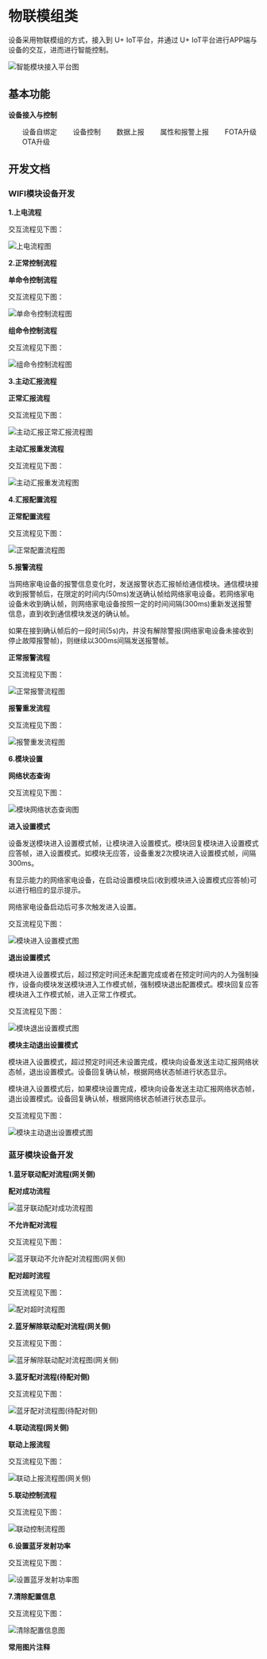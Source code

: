 # 物联模组类
  设备采用物联模组的方式，接入到 U+ IoT平台，并通过 U+ IoT平台进行APP端与设备的交互，进而进行智能控制。

![智能模块接入平台图][pic1]

## 基本功能

**设备接入与控制**

&emsp;&emsp;设备自绑定
&emsp;&emsp;设备控制
&emsp;&emsp;数据上报
&emsp;&emsp;属性和报警上报 
&emsp;&emsp;FOTA升级
&emsp;&emsp;OTA升级



## 开发文档

### WIFI模块设备开发

**1.上电流程**

交互流程见下图：

![上电流程图][pic2]

**2.正常控制流程**

**单命令控制流程**

交互流程见下图：

![单命令控制流程图][pic3]

**组命令控制流程**

交互流程见下图：

![组命令控制流程图][pic4]

**3.主动汇报流程**

**正常汇报流程**

交互流程见下图：

![主动汇报正常汇报流程图][pic5]

**主动汇报重发流程** 

交互流程见下图：

![主动汇报重发流程图][pic6]

**4.汇报配置流程** 

**正常配置流程**

交互流程见下图：

![正常配置流程图][pic7]





**5.报警流程** 

当网络家电设备的报警信息变化时，发送报警状态汇报帧给通信模块。通信模块接收到报警帧后，在限定的时间内(50ms)发送确认帧给网络家电设备。若网络家电设备未收到确认帧，则网络家电设备按照一定的时间间隔(300ms)重新发送报警信息，直到收到通信模块发送的确认帧。

如果在接到确认帧后的一段时间(5s)内，并没有解除警报(网络家电设备未接收到停止故障报警帧)，则继续以300ms间隔发送报警帧。

**正常报警流程**

交互流程见下图：

![正常报警流程图][pic8]

**报警重发流程**

交互流程见下图：

![报警重发流程图][pic9]

**6.模块设置**

**网络状态查询**

交互流程见下图：

![模块网络状态查询图][pic10]

**进入设置模式**

设备发送模块进入设置模式帧，让模块进入设置模式。模块回复模块进入设置模式应答帧，进入设置模式。如模块无应答，设备重发2次模块进入设置模式帧，间隔300ms。

有显示能力的网络家电设备，在启动设置模块后(收到模块进入设置模式应答帧)可以进行相应的显示提示。

网络家电设备启动后可多次触发进入设置。

交互流程见下图：

![模块进入设置模式图][pic11]

**退出设置模式**

模块进入设置模式后，超过预定时间还未配置完成或者在预定时间内的人为强制操作，设备向模块发送模块进入工作模式帧，强制模块退出配置模式。模块回复应答模块进入工作模式帧，进入正常工作模式。

交互流程见下图：

![模块退出设置模式图][pic12]

**模块主动退出设置模式**

模块进入设置模式，超过预定时间还未设置完成，模块向设备发送主动汇报网络状态帧，退出设置模式。设备回复确认帧，根据网络状态帧进行状态显示。

模块进入设置模式后，如果模块设置完成，模块向设备发送主动汇报网络状态帧，退出设置模式。设备回复确认帧，根据网络状态帧进行状态显示。

交互流程见下图：

![模块主动退出设置模式图][pic13]

### 蓝牙模块设备开发

**1.蓝牙联动配对流程(网关侧)**

**配对成功流程**

![蓝牙联动配对成功流程图][pic14]

**不允许配对流程**

交互流程见下图：

![蓝牙联动不允许配对流程图(网关侧)][pic15]

**配对超时流程**

交互流程见下图：

![配对超时流程图][pic16]

**2.蓝牙解除联动配对流程(网关侧)**

交互流程见下图：

![蓝牙解除联动配对流程图(网关侧)][pic17]

**3.蓝牙配对流程(待配对侧)**

交互流程见下图：

![蓝牙配对流程图(待配对侧)][pic18]

**4.联动流程(网关侧)**

**联动上报流程**

交互流程见下图：

![联动上报流程图(网关侧)][pic19]

 **5.联动控制流程**

交互流程见下图：

![联动控制流程图][pic20]

 

**6.设置蓝牙发射功率**

交互流程见下图：

![设置蓝牙发射功率图][pic21]

**7.清除配置信息**

交互流程见下图：

![清除配置信息图][pic22]

**常用图片注释**

[pic1]:../Device-dev/_media/_module/pic1.png
[pic2]:../Device-dev/_media/_module/pic2.png
[pic3]:../Device-dev/_media/_module/pic3.png
[pic4]:../Device-dev/_media/_module/pic4.png
[pic5]:../Device-dev/_media/_module/pic5.png
[pic6]:../Device-dev/_media/_module/pic6.png
[pic7]:../Device-dev/_media/_module/pic7.png
[pic8]:../Device-dev/_media/_module/pic8.png
[pic9]:../Device-dev/_media/_module/pic9.png
[pic10]:../Device-dev/_media/_module/pic10.png
[pic11]:../Device-dev/_media/_module/pic11.png
[pic12]:../Device-dev/_media/_module/pic12.png
[pic13]:../Device-dev/_media/_module/pic13.png
[pic14]:../Device-dev/_media/_module/pic14.png
[pic15]:../Device-dev/_media/_module/pic15.png
[pic16]:../Device-dev/_media/_module/pic16.png
[pic17]:../Device-dev/_media/_module/pic17.png
[pic18]:../Device-dev/_media/_module/pic18.png
[pic19]:../Device-dev/_media/_module/pic19.png
[pic20]:../Device-dev/_media/_module/pic20.png
[pic21]:../Device-dev/_media/_module/pic21.png
[pic22]:../Device-dev/_media/_module/pic22.png

